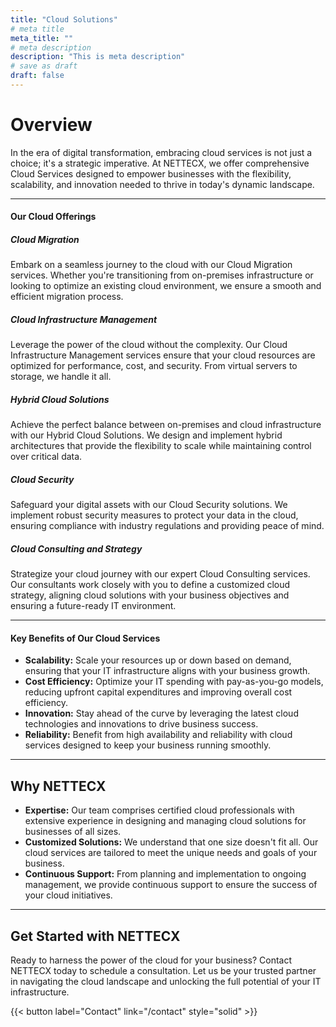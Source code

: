 ```yaml
---
title: "Cloud Solutions"
# meta title
meta_title: ""
# meta description
description: "This is meta description"
# save as draft
draft: false
---
```

# Overview

In the era of digital transformation, embracing cloud services is not just a choice; it's a strategic imperative. At NETTECX, we offer comprehensive Cloud Services designed to empower businesses with the flexibility, scalability, and innovation needed to thrive in today's dynamic landscape.

<hr>

#### Our Cloud Offerings
##### Cloud Migration

Embark on a seamless journey to the cloud with our Cloud Migration services. Whether you're transitioning from on-premises infrastructure or looking to optimize an existing cloud environment, we ensure a smooth and efficient migration process.

##### Cloud Infrastructure Management

Leverage the power of the cloud without the complexity. Our Cloud Infrastructure Management services ensure that your cloud resources are optimized for performance, cost, and security. From virtual servers to storage, we handle it all.

##### Hybrid Cloud Solutions

Achieve the perfect balance between on-premises and cloud infrastructure with our Hybrid Cloud Solutions. We design and implement hybrid architectures that provide the flexibility to scale while maintaining control over critical data.

##### Cloud Security

Safeguard your digital assets with our Cloud Security solutions. We implement robust security measures to protect your data in the cloud, ensuring compliance with industry regulations and providing peace of mind.

##### Cloud Consulting and Strategy

Strategize your cloud journey with our expert Cloud Consulting services. Our consultants work closely with you to define a customized cloud strategy, aligning cloud solutions with your business objectives and ensuring a future-ready IT environment.

<hr>

#### Key Benefits of Our Cloud Services

- **Scalability:** Scale your resources up or down based on demand, ensuring that your IT infrastructure aligns with your business growth.
- **Cost Efficiency:** Optimize your IT spending with pay-as-you-go models, reducing upfront capital expenditures and improving overall cost efficiency.
- **Innovation:** Stay ahead of the curve by leveraging the latest cloud technologies and innovations to drive business success.
- **Reliability:** Benefit from high availability and reliability with cloud services designed to keep your business running smoothly.

<hr>

## **Why NETTECX**

- **Expertise:** Our team comprises certified cloud professionals with extensive experience in designing and managing cloud solutions for businesses of all sizes.
- **Customized Solutions:** We understand that one size doesn't fit all. Our cloud services are tailored to meet the unique needs and goals of your business.
- **Continuous Support:** From planning and implementation to ongoing management, we provide continuous support to ensure the success of your cloud initiatives.

<hr>

## Get Started with NETTECX

Ready to harness the power of the cloud for your business? Contact NETTECX today to schedule a consultation. Let us be your trusted partner in navigating the cloud landscape and unlocking the full potential of your IT infrastructure.

{{< button label="Contact" link="/contact" style="solid" >}}